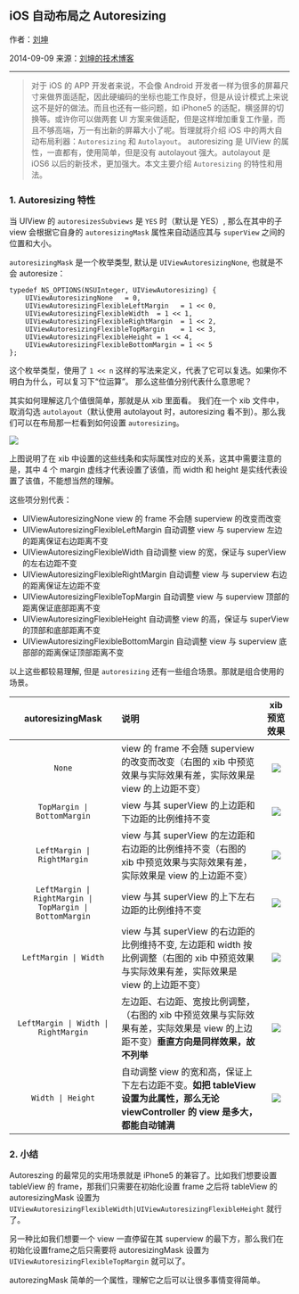 ## iOS 自动布局之 Autoresizing

作者：[刘坤](https://blog.cnbluebox.com/)

2014-09-09 来源：[刘坤的技术博客](https://blog.cnbluebox.com/blog/2014/09/09/appkai-fa-zhe-xu-yao-wei-iphone6zuo-chu-gai-bian/)

----

> 对于 iOS 的 APP 开发者来说，不会像 Android 开发者一样为很多的屏幕尺寸来做界面适配，因此硬编码的坐标也能工作良好，但是从设计模式上来说这不是好的做法。而且也还有一些问题，如 iPhone5 的适配，横竖屏的切换等。或许你可以做两套 UI 方案来做适配，但是这样增加重复工作量，而且不够高端，万一有出新的屏幕大小了呢。哲理就将介绍 iOS 中的两大自动布局利器：`Autoresizing` 和 `Autolayout`。 autoresizing 是 UIView 的属性，一直都有，使用简单，但是没有 autolayout 强大。autolayout 是 iOS6 以后的新技术，更加强大。本文主要介绍 `Autoresizing` 的特性和用法。

### 1. Autoresizing 特性
当 UIView 的 `autoresizesSubviews` 是 `YES` 时（默认是 YES）, 那么在其中的子 view 会根据它自身的 `autoresizingMask` 属性来自动适应其与 `superView` 之间的位置和大小。

`autoresizingMask` 是一个枚举类型, 默认是 `UIViewAutoresizingNone`, 也就是不会 autoresize：

```ObjC
typedef NS_OPTIONS(NSUInteger, UIViewAutoresizing) {
    UIViewAutoresizingNone   = 0,
    UIViewAutoresizingFlexibleLeftMargin   = 1 << 0,
    UIViewAutoresizingFlexibleWidth  = 1 << 1,
    UIViewAutoresizingFlexibleRightMargin  = 1 << 2,
    UIViewAutoresizingFlexibleTopMargin    = 1 << 3,
    UIViewAutoresizingFlexibleHeight = 1 << 4,
    UIViewAutoresizingFlexibleBottomMargin = 1 << 5
};
```

这个枚举类型，使用了 `1 << n` 这样的写法来定义，代表了它可以复选。如果你不明白为什么，可以复习下“位运算”。 那么这些值分别代表什么意思呢？

其实如何理解这几个值很简单，那就是从 xib 里面看。 我们在一个 xib 文件中，取消勾选 `autolayout`（默认使用 autolayout 时，autoresizing 看不到）。那么我们可以在布局那一栏看到如何设置 `autoresizing`。

![](https://blog.cnbluebox.com/images/autoresizing.png)

上图说明了在 xib 中设置的这些线条和实际属性对应的关系，这其中需要注意的是，其中 4 个 margin 虚线才代表设置了该值，而 width 和 height 是实线代表设置了该值，不能想当然的理解。

这些项分别代表：
- UIViewAutoresizingNone view 的 frame 不会随 superview 的改变而改变
- UIViewAutoresizingFlexibleLeftMargin 自动调整 view 与 superview 左边的距离保证右边距离不变
- UIViewAutoresizingFlexibleWidth 自动调整 view 的宽，保证与 superView 的左右边距不变
- UIViewAutoresizingFlexibleRightMargin 自动调整 view 与 superview 右边的距离保证左边距不变
- UIViewAutoresizingFlexibleTopMargin 自动调整 view 与 superview 顶部的距离保证底部距离不变
- UIViewAutoresizingFlexibleHeight 自动调整 view 的高，保证与 superView 的顶部和底部距离不变
- UIViewAutoresizingFlexibleBottomMargin 自动调整 view 与 superview 底部部的距离保证顶部距离不变

以上这些都较易理解, 但是 `autoresizing` 还有一些组合场景。那就是组合使用的场景。

| autoresizingMask | 说明 | xib 预览效果 |
|:-:|:-|:-:|
| `None` | view 的 frame 不会随 superview 的改变而改变（右图的 xib 中预览效果与实际效果有差，实际效果是 view 的上边距不变） | ![](https://blog.cnbluebox.com/images/autoresizings/none.gif) |
| `TopMargin \| BottomMargin` | view 与其 superView 的上边距和下边距的比例维持不变 | ![](https://blog.cnbluebox.com/images/autoresizings/top+bottom.gif) |
| `LeftMargin \| RightMargin` | view 与其 superView 的左边距和右边距的比例维持不变（右图的 xib 中预览效果与实际效果有差，实际效果是 view 的上边距不变） | ![](https://blog.cnbluebox.com/images/autoresizings/left+right.gif) |
| `LeftMargin \| RightMargin \| TopMargin \| BottomMargin` | view 与其 superView 的上下左右边距的比例维持不变 | ![](https://blog.cnbluebox.com/images/autoresizings/left+right+top+bottom.gif) |
| `LeftMargin \| Width` | view 与其 superView 的右边距的比例维持不变, 左边距和 width 按比例调整（右图的 xib 中预览效果与实际效果有差，实际效果是 view 的上边距不变） | ![](https://blog.cnbluebox.com/images/autoresizings/left+width.gif) |
| `LeftMargin \| Width \| RightMargin` | 左边距、右边距、宽按比例调整，（右图的 xib 中预览效果与实际效果有差，实际效果是 view 的上边距不变）**垂直方向是同样效果，故不列举** | ![](https://blog.cnbluebox.com/images/autoresizings/left+width+right.gif) |
| `Width \| Height` | 自动调整 view 的宽和高，保证上下左右边距不变。**如把 tableView 设置为此属性，那么无论 viewController 的 view 是多大，都能自动铺满** | ![](https://blog.cnbluebox.com/images/autoresizings/width+height.gif) |

### 2. 小结

Autoreszing 的最常见的实用场景就是 iPhone5 的兼容了。比如我们想要设置 tableView 的 frame，那我们只需要在初始化设置 frame 之后将 tableView 的 autoresizingMask 设置为 `UIViewAutoresizingFlexibleWidth|UIViewAutoresizingFlexibleHeight` 就行了。

另一种比如我们想要一个 view 一直停留在其 superview 的最下方，那么我们在初始化设置frame之后只需要将 autoresizingMask 设置为 `UIViewAutoresizingFlexibleTopMargin` 就可以了。

autorezingMask 简单的一个属性，理解它之后可以让很多事情变得简单。